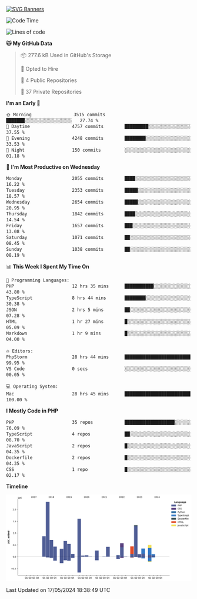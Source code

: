 [![SVG Banners](https://svg-banners.vercel.app/api?type=glitch&text1=Gere_Lajos%F0%9F%92%BB&width=800&height=400)](https://github.com/Akshay090/svg-banners)

<!--START_SECTION:waka-->
![Code Time](http://img.shields.io/badge/Code%20Time-1%2C639%20hrs%2034%20mins-blue)

![Lines of code](https://img.shields.io/badge/From%20Hello%20World%20I%27ve%20Written-11.8%20million%20lines%20of%20code-blue)

**🐱 My GitHub Data** 

> 📦 277.6 kB Used in GitHub's Storage 
 > 
> 💼 Opted to Hire
 > 
> 📜 4 Public Repositories 
 > 
> 🔑 37 Private Repositories 
 > 
**I'm an Early 🐤** 

```text
🌞 Morning                3515 commits        ███████░░░░░░░░░░░░░░░░░░   27.74 % 
🌆 Daytime                4757 commits        █████████░░░░░░░░░░░░░░░░   37.55 % 
🌃 Evening                4248 commits        ████████░░░░░░░░░░░░░░░░░   33.53 % 
🌙 Night                  150 commits         ░░░░░░░░░░░░░░░░░░░░░░░░░   01.18 % 
```
📅 **I'm Most Productive on Wednesday** 

```text
Monday                   2055 commits        ████░░░░░░░░░░░░░░░░░░░░░   16.22 % 
Tuesday                  2353 commits        █████░░░░░░░░░░░░░░░░░░░░   18.57 % 
Wednesday                2654 commits        █████░░░░░░░░░░░░░░░░░░░░   20.95 % 
Thursday                 1842 commits        ████░░░░░░░░░░░░░░░░░░░░░   14.54 % 
Friday                   1657 commits        ███░░░░░░░░░░░░░░░░░░░░░░   13.08 % 
Saturday                 1071 commits        ██░░░░░░░░░░░░░░░░░░░░░░░   08.45 % 
Sunday                   1038 commits        ██░░░░░░░░░░░░░░░░░░░░░░░   08.19 % 
```


📊 **This Week I Spent My Time On** 

```text
💬 Programming Languages: 
PHP                      12 hrs 35 mins      ███████████░░░░░░░░░░░░░░   43.80 % 
TypeScript               8 hrs 44 mins       ████████░░░░░░░░░░░░░░░░░   30.38 % 
JSON                     2 hrs 5 mins        ██░░░░░░░░░░░░░░░░░░░░░░░   07.28 % 
HTML                     1 hr 27 mins        █░░░░░░░░░░░░░░░░░░░░░░░░   05.09 % 
Markdown                 1 hr 9 mins         █░░░░░░░░░░░░░░░░░░░░░░░░   04.00 % 

🔥 Editors: 
PhpStorm                 28 hrs 44 mins      █████████████████████████   99.95 % 
VS Code                  0 secs              ░░░░░░░░░░░░░░░░░░░░░░░░░   00.05 % 

💻 Operating System: 
Mac                      28 hrs 45 mins      █████████████████████████   100.00 % 
```

**I Mostly Code in PHP** 

```text
PHP                      35 repos            ███████████████████░░░░░░   76.09 % 
TypeScript               4 repos             ██░░░░░░░░░░░░░░░░░░░░░░░   08.70 % 
JavaScript               2 repos             █░░░░░░░░░░░░░░░░░░░░░░░░   04.35 % 
Dockerfile               2 repos             █░░░░░░░░░░░░░░░░░░░░░░░░   04.35 % 
CSS                      1 repo              █░░░░░░░░░░░░░░░░░░░░░░░░   02.17 % 
```



**Timeline**

![Lines of Code chart](https://raw.githubusercontent.com/gere-lajos/gere-lajos/main/assets/bar_graph.png)


 Last Updated on 17/05/2024 18:38:49 UTC
<!--END_SECTION:waka-->
